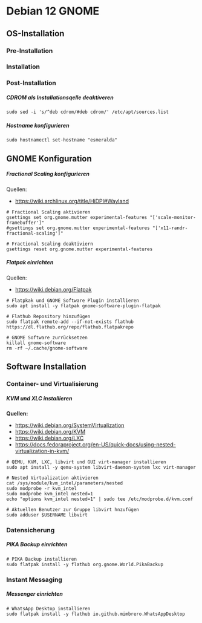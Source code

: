 # Debian 12 GNOME

## OS-Installation

### Pre-Installation

### Installation

### Post-Installation

##### CDROM als Installationsqelle deaktiveren
 
```shell
sudo sed -i 's/^deb cdrom/#deb cdrom/' /etc/apt/sources.list
```
##### Hostname konfigurieren

```shell
sudo hostnamectl set-hostname "esmeralda"
```

## GNOME Konfiguration

##### Fractional Scaling konfigurieren

Quellen:

- <https://wiki.archlinux.org/title/HiDPI#Wayland>
 
```shell
# Fractional Scaling aktivieren
gsettings set org.gnome.mutter experimental-features "['scale-monitor-framebuffer']"
#gsettings set org.gnome.mutter experimental-features "['x11-randr-fractional-scaling']"
```
```shell
# Fractional Scaling deaktiviern
gsettings reset org.gnome.mutter experimental-features
```
##### Flatpak einrichten

Quellen:

- <https://wiki.debian.org/Flatpak>

```shell
# Flatpkak und GNOME Software Plugin installieren
sudo apt install -y flatpak gnome-software-plugin-flatpak

# Flathub Repository hinzufügen
sudo flatpak remote-add --if-not-exists flathub https://dl.flathub.org/repo/flathub.flatpakrepo

# GNOME Software zurrücksetzen
killall gnome-software
rm -rf ~/.cache/gnome-software
```



## Software Installation

### Container- und Virtualisierung

##### KVM und XLC installieren

**Quellen:**

- <https://wiki.debian.org/SystemVirtualization>
- <https://wiki.debian.org/KVM>
- <https://wiki.debian.org/LXC>
- <https://docs.fedoraproject.org/en-US/quick-docs/using-nested-virtualization-in-kvm/>

```shell
# QEMU, KVM, LXC, libvirt und GUI virt-manager installieren
sudo apt install -y qemu-system libvirt-daemon-system lxc virt-manager

# Nested Virtualization aktivieren
cat /sys/module/kvm_intel/parameters/nested
sudo modprobe -r kvm_intel
sudo modprobe kvm_intel nested=1
echo "options kvm_intel nested=1" | sudo tee /etc/modprobe.d/kvm.conf

# Aktuellen Benutzer zur Gruppe libvirt hnzufügen
sudo adduser $USERNAME libvirt
```
### Datensicherung

##### PIKA Backup einrichten

```shell
# PIKA Backup installieren
sudo flatpak install -y flathub org.gnome.World.PikaBackup
```


### Instant Messaging

##### Messenger einrichten

```shell
# WhatsApp Desktop installieren
sudo flatpak install -y flathub io.github.mimbrero.WhatsAppDesktop

```

